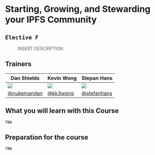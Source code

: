 # Starting, Growing, and Stewarding your IPFS Community
## `Elective F` 

> INSERT DESCRIPTION

## Trainers


| Dan Shields                                      | Kevin Wong                                             | Stepan Hans                                          |
|-------------------------------------------------------  |------------------------------------------------------  |------------------------------------------------------  |
| ![](https://avatars1.githubusercontent.com/u/35669742)   | ![](https://avatars1.githubusercontent.com/u/43961603)   | ![](https://avatars1.githubusercontent.com/u/8660482)   |
| [@nukemandan](https://github.com/nukemandan)                      | [@kk3wong](https://github.com/kk3wong)             | [@stefanhans](https://github.com/stefanhans)         |


## What you will learn with this Course

`TBW`

## Preparation for the course

`TBW`
